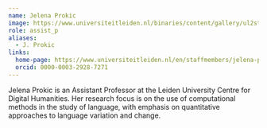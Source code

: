 ```yaml
---
name: Jelena Prokic
image: https://www.universiteitleiden.nl/binaries/content/gallery/ul2student/geesteswetenschappen/j.-jelena-prokic.jpg/j.-jelena-prokic.jpg/d200x250
role: assist_p
aliases:
  - J. Prokic
links:
  home-page: https://www.universiteitleiden.nl/en/staffmembers/jelena-prokic/
  orcid: 0000-0003-2928-7271
---
```


Jelena Prokic is an Assistant Professor at the Leiden University Centre for Digital Humanities. Her research focus is on the use of computational methods in the study of language, with emphasis on quantitative approaches to language variation and change.
